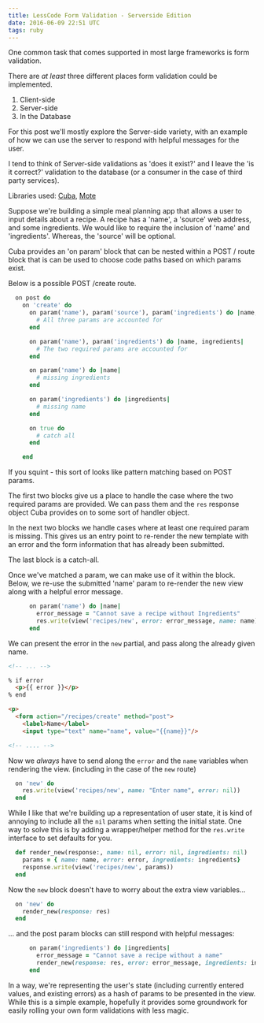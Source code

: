 ```yaml
---
title: LessCode Form Validation - Serverside Edition
date: 2016-06-09 22:51 UTC
tags: ruby
---
```


One common task that comes supported in most large frameworks is form validation.

There are *at least* three different places form validation could be implemented.

1. Client-side
2. Server-side
3. In the Database

For this post we'll mostly explore the Server-side variety, with an example of
how we can use the server to respond with helpful messages for the user.

I tend to think of Server-side validations as 'does it exist?' and I leave the
'is it correct?' validation to the database (or a consumer in the case of third
party services).

Libraries used: [Cuba](https://github.com/soveran/cuba), [Mote](https://github.com/soveran/mote)

Suppose we're building a simple meal planning app that allows a user to input
details about a recipe. A recipe has a 'name', a 'source' web address, and some
ingredients. We would like to require the inclusion of 'name' and 'ingredients'.
Whereas, the 'source' will be optional.

Cuba provides an 'on param' block that can be nested within a POST / route
block that is can be used to choose code paths based on which params exist.

Below is a possible POST /create route.

```ruby
  on post do
    on 'create' do
      on param('name'), param('source'), param('ingredients') do |name, source, ingredients|
        # All three params are accounted for
      end

      on param('name'), param('ingredients') do |name, ingredients|
        # The two required params are accounted for
      end

      on param('name') do |name|
        # missing ingredients
      end

      on param('ingredients') do |ingredients|
        # missing name
      end

      on true do
        # catch all
      end

    end
```

If you squint - this sort of looks like pattern matching based on POST params.

The first two blocks give us a place to handle the case where the two required
params are provided. We can pass them and the `res` response object Cuba
provides on to some sort of handler object.

In the next two blocks we handle cases where at least one required param is missing.
This gives us an entry point to re-render the new template with an error and
the form information that has already been submitted.

The last block is a catch-all.

Once we've matched a param, we can make use of it within the block. Below, we re-use
the submitted 'name' param to re-render the new view along with a helpful error message.

```ruby
      on param('name') do |name|
        error_message = "Cannot save a recipe without Ingredients"
        res.write(view('recipes/new', error: error_message, name: name))
      end
```

We can present the error in the `new` partial, and pass along the already
given name.

```html
<!-- ... -->

% if error
  <p>{{ error }}</p>
% end

<p>
  <form action="/recipes/create" method="post">
    <label>Name</label>
    <input type="text" name="name", value="{{name}}"/>

<!-- .... -->
```

Now we *always* have to send along the `error` and the `name` variables when
rendering the view. (including in the case of the `new` route)

```ruby
  on 'new' do
    res.write(view('recipes/new', name: "Enter name", error: nil))
  end
```

While I like that we're building up a representation of user state, it is kind
of annoying to include all the `nil` params when setting the initial state. One
way to solve this is by adding a wrapper/helper method for the `res.write`
interface to set defaults for you.

```ruby
  def render_new(response:, name: nil, error: nil, ingredients: nil)
    params = { name: name, error: error, ingredients: ingredients}
    response.write(view('recipes/new', params))
  end
```

Now the `new` block doesn't have to worry about the extra view variables...

```ruby
  on 'new' do
    render_new(response: res)
  end
```

... and the post param blocks can still respond with helpful messages:

```ruby
      on param('ingredients') do |ingredients|
        error_message = "Cannot save a recipe without a name"
        render_new(response: res, error: error_message, ingredients: ingredients)
      end
```

In a way, we're representing the user's state (including currently entered
values, and existing errors) as a hash of params to be presented in the view.
While this is a simple example, hopefully it provides some groundwork for easily
rolling your own form validations with less magic.
